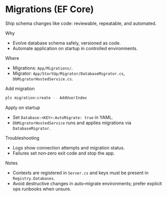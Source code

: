 # Migrations (EF Core)

Ship schema changes like code: reviewable, repeatable, and automated.

Why

- Evolve database schema safely, versioned as code.
- Automate application on startup in controlled environments.

Where

- Migrations: `App/Migrations/`.
- Migrator: `App/StartUp/Migrator/DatabaseMigrator.cs`, `DbMigratorHostedService.cs`.

Add migration

```bash
pls migration:create -- AddUserIndex
```

Apply on startup

- Set `Database:<KEY>:AutoMigrate: true` in YAML.
- `DbMigratorHostedService` runs and applies migrations via `DatabaseMigrator`.

Troubleshooting

- Logs show connection attempts and migration status.
- Failures set non‑zero exit code and stop the app.

Notes

- Contexts are registered in `Server.cs` and keys must be present in `Registry.Databases`.
- Avoid destructive changes in auto‑migrate environments; prefer explicit ops runbooks when unsure.
